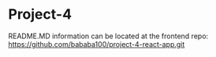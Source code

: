 # Project-4
README.MD information can be located at the frontend repo:
https://github.com/bababa100/project-4-react-app.git
